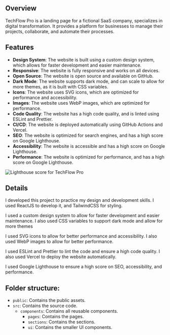 ## Overview

TechFlow Pro is a landing page for a fictional SaaS company, specializes in digital transformation. It provides a platform for businesses to manage their projects, collaborate, and automate their processes.

## Features

- **Design System**: The website is built using a custom design system, which allows for faster development and easier maintenance.
- **Responsive**: The website is fully responsive and works on all devices.
- **Open Source**: The website is open source and available on GitHub.
- **Dark Mode**: The website supports dark mode, and can scale to allow for more themes, as it is built with CSS variables.
- **Icons**: The website uses SVG icons, which are optimized for performance and accessibility.
- **Images**: The website uses WebP images, which are optimized for performance.
- **Code Quality**: The website has a high code quality, and is linted using ESLint and Prettier.
- **CI/CD**: The website is deployed automatically using GitHub Actions and Vercel.
- **SEO**: The website is optimized for search engines, and has a high score on Google Lighthouse.
- **Accessibility**: The website is accessible and has a high score on Google Lighthouse.
- **Performance**: The website is optimized for performance, and has a high score on Google Lighthouse.

![Lighthouse score for TechFlow Pro](https://github.com/omarr45/TechFlow/assets/58887202/d522f798-c4f9-4d5b-8ff7-1012a13aab67)


## Details

I developed this project to practice my design and development skills. I used ReactJS to develop it, and TailwindCSS for styling.

I used a custom design system to allow for faster development and easier maintenance. I also used CSS variables to support dark mode and allow for more themes

I used SVG icons to allow for better performance and accessibility. I also used WebP images to allow for better performance.

I used ESLint and Prettier to lint the code and ensure a high code quality. I also used Vercel to deploy the website automatically.

I used Google Lighthouse to ensure a high score on SEO, accessibility, and performance.

## Folder structure:

- `public`: Contains the public assets.
- `src`: Contains the source code.
  - `components`: Contains all reusable components.
    - `pages`: Contains the pages.
    - `sections`: Contains the sections.
    - `ui`: Contains the smaller UI components.
